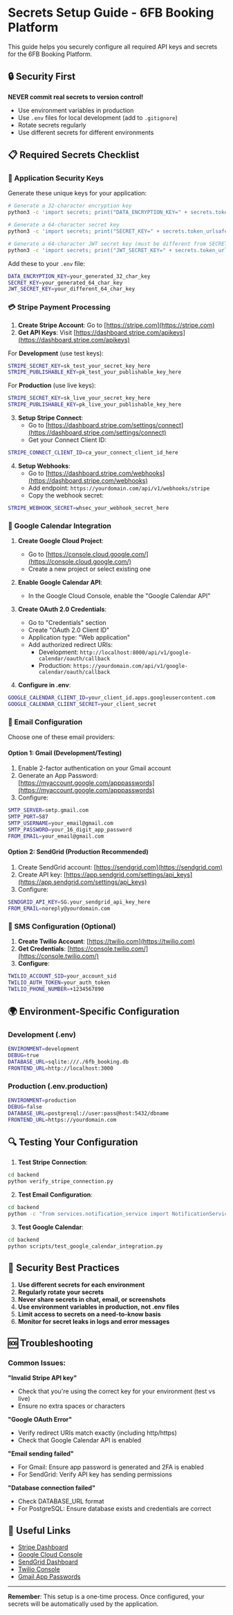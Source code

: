 # Secrets Setup Guide - 6FB Booking Platform

This guide helps you securely configure all required API keys and secrets for the 6FB Booking Platform.

## 🔒 Security First

**NEVER commit real secrets to version control!**

- Use environment variables in production
- Use `.env` files for local development (add to `.gitignore`)
- Rotate secrets regularly
- Use different secrets for different environments

## 📋 Required Secrets Checklist

### 🔑 Application Security Keys

Generate these unique keys for your application:

```bash
# Generate a 32-character encryption key
python3 -c 'import secrets; print("DATA_ENCRYPTION_KEY=" + secrets.token_urlsafe(32))'

# Generate a 64-character secret key
python3 -c 'import secrets; print("SECRET_KEY=" + secrets.token_urlsafe(64))'

# Generate a 64-character JWT secret key (must be different from SECRET_KEY)
python3 -c 'import secrets; print("JWT_SECRET_KEY=" + secrets.token_urlsafe(64))'
```

Add these to your `.env` file:
```bash
DATA_ENCRYPTION_KEY=your_generated_32_char_key
SECRET_KEY=your_generated_64_char_key
JWT_SECRET_KEY=your_different_64_char_key
```

### 💳 Stripe Payment Processing

1. **Create Stripe Account**: Go to [https://stripe.com](https://stripe.com)
2. **Get API Keys**: Visit [https://dashboard.stripe.com/apikeys](https://dashboard.stripe.com/apikeys)

For **Development** (use test keys):
```bash
STRIPE_SECRET_KEY=sk_test_your_secret_key_here
STRIPE_PUBLISHABLE_KEY=pk_test_your_publishable_key_here
```

For **Production** (use live keys):
```bash
STRIPE_SECRET_KEY=sk_live_your_secret_key_here
STRIPE_PUBLISHABLE_KEY=pk_live_your_publishable_key_here
```

3. **Setup Stripe Connect**:
   - Go to [https://dashboard.stripe.com/settings/connect](https://dashboard.stripe.com/settings/connect)
   - Get your Connect Client ID:
```bash
STRIPE_CONNECT_CLIENT_ID=ca_your_connect_client_id_here
```

4. **Setup Webhooks**:
   - Go to [https://dashboard.stripe.com/webhooks](https://dashboard.stripe.com/webhooks)
   - Add endpoint: `https://yourdomain.com/api/v1/webhooks/stripe`
   - Copy the webhook secret:
```bash
STRIPE_WEBHOOK_SECRET=whsec_your_webhook_secret_here
```

### 📅 Google Calendar Integration

1. **Create Google Cloud Project**:
   - Go to [https://console.cloud.google.com/](https://console.cloud.google.com/)
   - Create a new project or select existing one

2. **Enable Google Calendar API**:
   - In the Google Cloud Console, enable the "Google Calendar API"

3. **Create OAuth 2.0 Credentials**:
   - Go to "Credentials" section
   - Create "OAuth 2.0 Client ID"
   - Application type: "Web application"
   - Add authorized redirect URIs:
     - Development: `http://localhost:8000/api/v1/google-calendar/oauth/callback`
     - Production: `https://yourdomain.com/api/v1/google-calendar/oauth/callback`

4. **Configure in .env**:
```bash
GOOGLE_CALENDAR_CLIENT_ID=your_client_id.apps.googleusercontent.com
GOOGLE_CALENDAR_CLIENT_SECRET=your_client_secret
```

### 📧 Email Configuration

Choose one of these email providers:

#### Option 1: Gmail (Development/Testing)
1. Enable 2-factor authentication on your Gmail account
2. Generate an App Password: [https://myaccount.google.com/apppasswords](https://myaccount.google.com/apppasswords)
3. Configure:
```bash
SMTP_SERVER=smtp.gmail.com
SMTP_PORT=587
SMTP_USERNAME=your_email@gmail.com
SMTP_PASSWORD=your_16_digit_app_password
FROM_EMAIL=your_email@gmail.com
```

#### Option 2: SendGrid (Production Recommended)
1. Create SendGrid account: [https://sendgrid.com](https://sendgrid.com)
2. Create API key: [https://app.sendgrid.com/settings/api_keys](https://app.sendgrid.com/settings/api_keys)
3. Configure:
```bash
SENDGRID_API_KEY=SG.your_sendgrid_api_key_here
FROM_EMAIL=noreply@yourdomain.com
```

### 📱 SMS Configuration (Optional)

1. **Create Twilio Account**: [https://twilio.com](https://twilio.com)
2. **Get Credentials**: [https://console.twilio.com/](https://console.twilio.com/)
3. **Configure**:
```bash
TWILIO_ACCOUNT_SID=your_account_sid
TWILIO_AUTH_TOKEN=your_auth_token
TWILIO_PHONE_NUMBER=+1234567890
```

## 🌍 Environment-Specific Configuration

### Development (.env)
```bash
ENVIRONMENT=development
DEBUG=true
DATABASE_URL=sqlite:///./6fb_booking.db
FRONTEND_URL=http://localhost:3000
```

### Production (.env.production)
```bash
ENVIRONMENT=production
DEBUG=false
DATABASE_URL=postgresql://user:pass@host:5432/dbname
FRONTEND_URL=https://yourdomain.com
```

## 🔍 Testing Your Configuration

1. **Test Stripe Connection**:
```bash
cd backend
python verify_stripe_connection.py
```

2. **Test Email Configuration**:
```bash
cd backend
python -c "from services.notification_service import NotificationService; ns = NotificationService(); print('Email configured:', ns.smtp_username is not None)"
```

3. **Test Google Calendar**:
```bash
cd backend
python scripts/test_google_calendar_integration.py
```

## 🚨 Security Best Practices

1. **Use different secrets for each environment**
2. **Regularly rotate your secrets**
3. **Never share secrets in chat, email, or screenshots**
4. **Use environment variables in production, not .env files**
5. **Limit access to secrets on a need-to-know basis**
6. **Monitor for secret leaks in logs and error messages**

## 🆘 Troubleshooting

### Common Issues:

**"Invalid Stripe API key"**
- Check that you're using the correct key for your environment (test vs live)
- Ensure no extra spaces or characters

**"Google OAuth Error"**
- Verify redirect URIs match exactly (including http/https)
- Check that Google Calendar API is enabled

**"Email sending failed"**
- For Gmail: Ensure app password is generated and 2FA is enabled
- For SendGrid: Verify API key has sending permissions

**"Database connection failed"**
- Check DATABASE_URL format
- For PostgreSQL: Ensure database exists and credentials are correct

## 🔗 Useful Links

- [Stripe Dashboard](https://dashboard.stripe.com/)
- [Google Cloud Console](https://console.cloud.google.com/)
- [SendGrid Dashboard](https://app.sendgrid.com/)
- [Twilio Console](https://console.twilio.com/)
- [Gmail App Passwords](https://myaccount.google.com/apppasswords)

---

**Remember**: This setup is a one-time process. Once configured, your secrets will be automatically used by the application.
